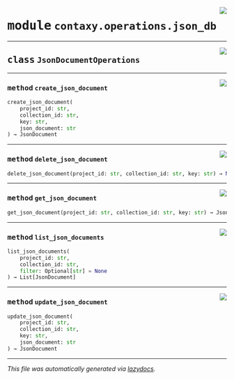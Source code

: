 <!-- markdownlint-disable -->

<a href="https://github.com/ml-tooling/contaxy/blob/main/backend/src/contaxy/operations/json_db.py#L0"><img align="right" style="float:right;" src="https://img.shields.io/badge/-source-cccccc?style=flat-square"></a>

# <kbd>module</kbd> `contaxy.operations.json_db`






---

<a href="https://github.com/ml-tooling/contaxy/blob/main/backend/src/contaxy/operations/json_db.py#L7"><img align="right" style="float:right;" src="https://img.shields.io/badge/-source-cccccc?style=flat-square"></a>

## <kbd>class</kbd> `JsonDocumentOperations`







---

<a href="https://github.com/ml-tooling/contaxy/blob/main/backend/src/contaxy/operations/json_db.py#L8"><img align="right" style="float:right;" src="https://img.shields.io/badge/-source-cccccc?style=flat-square"></a>

### <kbd>method</kbd> `create_json_document`

```python
create_json_document(
    project_id: str,
    collection_id: str,
    key: str,
    json_document: str
) → JsonDocument
```





---

<a href="https://github.com/ml-tooling/contaxy/blob/main/backend/src/contaxy/operations/json_db.py#L46"><img align="right" style="float:right;" src="https://img.shields.io/badge/-source-cccccc?style=flat-square"></a>

### <kbd>method</kbd> `delete_json_document`

```python
delete_json_document(project_id: str, collection_id: str, key: str) → None
```





---

<a href="https://github.com/ml-tooling/contaxy/blob/main/backend/src/contaxy/operations/json_db.py#L37"><img align="right" style="float:right;" src="https://img.shields.io/badge/-source-cccccc?style=flat-square"></a>

### <kbd>method</kbd> `get_json_document`

```python
get_json_document(project_id: str, collection_id: str, key: str) → JsonDocument
```





---

<a href="https://github.com/ml-tooling/contaxy/blob/main/backend/src/contaxy/operations/json_db.py#L28"><img align="right" style="float:right;" src="https://img.shields.io/badge/-source-cccccc?style=flat-square"></a>

### <kbd>method</kbd> `list_json_documents`

```python
list_json_documents(
    project_id: str,
    collection_id: str,
    filter: Optional[str] = None
) → List[JsonDocument]
```





---

<a href="https://github.com/ml-tooling/contaxy/blob/main/backend/src/contaxy/operations/json_db.py#L18"><img align="right" style="float:right;" src="https://img.shields.io/badge/-source-cccccc?style=flat-square"></a>

### <kbd>method</kbd> `update_json_document`

```python
update_json_document(
    project_id: str,
    collection_id: str,
    key: str,
    json_document: str
) → JsonDocument
```








---

_This file was automatically generated via [lazydocs](https://github.com/ml-tooling/lazydocs)._
